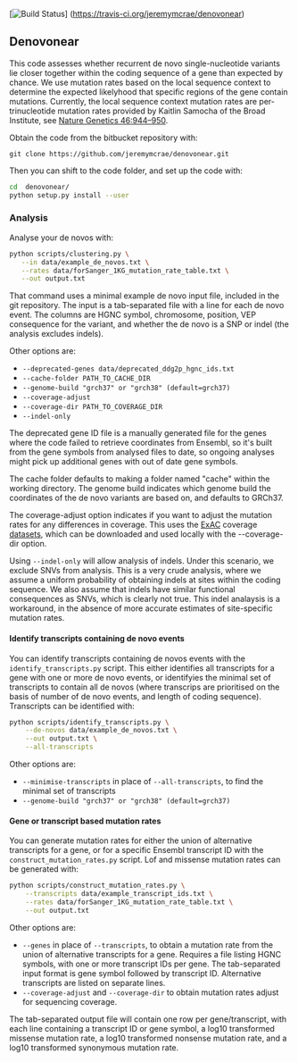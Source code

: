 [![Build Status](https://travis-ci.org/jeremymcrae/denovonear.svg?branch=master)]
(https://travis-ci.org/jeremymcrae/denovonear)

## Denovonear

This code assesses whether recurrent de novo single-nucleotide variants lie
closer together within the coding sequence of a gene than expected by chance.
We use mutation rates based on the local sequence context to determine the
expected likelyhood that specific regions of the gene contain mutations.
Currently, the local sequence context mutation rates are per-trinucleotide
mutation rates provided by Kaitlin Samocha of the Broad Institute, see [Nature
Genetics 46:944–950](http://www.nature.com/ng/journal/v46/n9/full/ng.3050.html).

Obtain the code from the bitbucket repository with:

`git clone https://github.com/jeremymcrae/denovonear.git`

Then you can shift to the code folder, and set up the code with:
```sh
cd  denovonear/
python setup.py install --user
```

### Analysis
Analyse your de novos with:
```sh
python scripts/clustering.py \
   --in data/example_de_novos.txt \
   --rates data/forSanger_1KG_mutation_rate_table.txt \
   --out output.txt
```

That command uses a minimal example de novo input file, included in the git
repository. The input is a tab-separated file with a line for each de novo
event. The columns are HGNC symbol, chromosome, position, VEP consequence for
the variant, and whether the de novo is a SNP or indel (the analysis excludes
indels).

Other options are:
 * `--deprecated-genes data/deprecated_ddg2p_hgnc_ids.txt`
 * `--cache-folder PATH_TO_CACHE_DIR`
 * `--genome-build "grch37" or "grch38" (default=grch37)`
 * `--coverage-adjust`
 * `--coverage-dir PATH_TO_COVERAGE_DIR`
 * `--indel-only`

The deprecated gene ID file is a manually generated file for the genes where
the code failed to retrieve coordinates from Ensembl, so it's built from the
gene symbols from analysed files to date, so ongoing analyses might pick up
additional genes with out of date gene symbols.

The cache folder defaults to making a folder named "cache" within the working
directory. The genome build indicates which genome build the coordinates of the
de novo variants are based on, and defaults to GRCh37.

The coverage-adjust option indicates if you want to adjust the mutation rates
for any differences in coverage. This uses the [ExAC](http://exac.broadinstitute.org/) coverage [datasets](ftp://ftp.broadinstitute.org/pub/ExAC_release/release0.1/coverage/),
which can be downloaded and used locally with the --coverage-dir option.

Using `--indel-only` will allow analysis of indels. Under this scenario, we
exclude SNVs from analysis. This is a very crude analysis, where we assume a
uniform probability of obtaining indels at sites within the coding sequence. We
also assume that indels have similar functional consequences as SNVs, which is
clearly not true. This indel analaysis is a workaround, in the absence of more
accurate estimates of site-specific mutation rates.

#### Identify transcripts containing de novo events
You can identify transcripts containing de novos events with the
`identify_transcripts.py` script. This either identifies all transcripts for a
gene with one or more de novo events, or identifyies the minimal set of
transcripts to contain all de novos (where transcrips are prioritised on the
basis of number of de novo events, and length of coding sequence). Transcripts
can be identified with:
```sh
python scripts/identify_transcripts.py \
    --de-novos data/example_de_novos.txt \
    --out output.txt \
    --all-transcripts
```
Other options are:
 * `--minimise-transcripts` in place of `--all-transcripts`, to find the minimal
   set of transcripts
 * `--genome-build "grch37" or "grch38" (default=grch37)`

#### Gene or transcript based mutation rates
You can generate mutation rates for either the union of alternative transcripts
for a gene, or for a specific Ensembl transcript ID with the
`construct_mutation_rates.py` script. Lof and missense mutation rates can be
generated with:
```sh
python scripts/construct_mutation_rates.py \
    --transcripts data/example_transcript_ids.txt \
    --rates data/forSanger_1KG_mutation_rate_table.txt \
    --out output.txt
```
Other options are:
 * `--genes` in place of `--transcripts`, to obtain a mutation rate from the
   union of alternative transcripts for a gene. Requires a file listing HGNC
   symbols, with one or more transcript IDs per gene. The tab-separated input
   format is gene symbol followed by transcript ID. Alternative transcripts are
   listed on separate lines.
 * `--coverage-adjust` and `--coverage-dir` to obtain mutation rates adjust for
   sequencing coverage.

The tab-separated output file will contain one row per gene/transcript, with
each line containing a transcript ID or gene symbol, a log10 transformed
missense mutation rate, a log10 transformed nonsense mutation rate, and a log10
transformed synonymous mutation rate.
